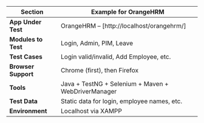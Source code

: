 | Section             | Example for OrangeHRM                                                     |
| ------------------- | ------------------------------------------------------------------------- |
| **App Under Test**  | OrangeHRM – [http://localhost/orangehrm/]|
| **Modules to Test** | Login, Admin, PIM, Leave                                                  |
| **Test Cases**      | Login valid/invalid, Add Employee, etc.                                   |
| **Browser Support** | Chrome (first), then Firefox                                              |
| **Tools**           | Java + TestNG + Selenium + Maven + WebDriverManager                       |
| **Test Data**       | Static data for login, employee names, etc.                               |
| **Environment**     | Localhost via XAMPP                                                       |

